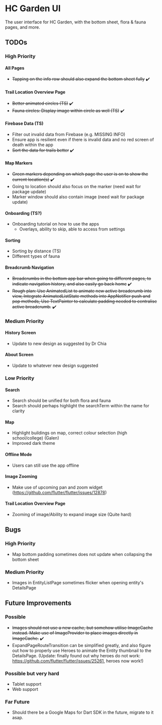 # HC Garden UI

The user interface for HC Garden, with the bottom sheet, flora & fauna pages, and more.

## TODOs

### High Priority

#### All Pages
- ~~Tapping on the info row should also expand the bottom sheet fully~~ ✔️

#### Trail Location Overview Page
- ~~Better animated circles (TS)~~ ✔️
- ~~Fauna circles: Display image within circle as well (TS)~~ ✔️

#### Firebase Data (TS)
- Filter out invalid data from Firebase (e.g. MISSING INFO)
- Ensure app is resilient even if there is invalid data and no red screen of death within the app
- ~~Sort the data for trails better~~ ✔️

#### Map Markers
- ~~Green markers depending on which page the user is on to show the current location(s)~~ ✔️
- Going to location should also focus on the marker (need wait for package update)
- Marker window should also contain image (need wait for package update)

#### Onboarding (TS?)
- Onboarding tutorial on how to use the apps
	- Overlays, ability to skip, able to access from settings

#### Sorting
- Sorting by distance (TS)
- Different types of fauna

#### Breadcrumb Navigation
- ~~Breadcrumbs in the bottom app bar when going to different pages, to indicate navigation history, and also easily go back home~~ ✔️
- ~~Rough plan: Use AnimatedList to animate new active breadcrumb into view, Integrate AnimatedListState methods into AppNotifier push and pop methods, Use TextPainter to calculate padding needed to centralise active breadcrumb.~~ ✔️

### Medium Priority

#### History Screen
- Update to new design as suggested by Dr Chia

#### About Screen
- Update to whatever new design suggested

### Low Priority

#### Search
- Search should be unified for both flora and fauna
- Search should perhaps highlight the searchTerm within the name for clarity

#### Map
- Highlight buildings on map, correct colour selection (high school/college) (Galen)
- Improved dark theme

#### Offline Mode
- Users can still use the app offline

#### Image Zooming
- Make use of upcoming pan and zoom widget (https://github.com/flutter/flutter/issues/12878)

#### Trail Location Overview Page
- Zooming of image/Ability to expand image size (Quite hard)

## Bugs

### High Priority
- Map bottom padding sometimes does not update when collapsing the bottom sheet

### Medium Priority
- Images in EntityListPage sometimes flicker when opening entity's DetailsPage

## Future Improvements

### Possible
- ~~Images should not use a new cache, but somehow utilise ImageCache instead. Make use of ImageProvider to place images directly in ImageCache.~~ ✔️
- ExpandPageRouteTransition can be simplified greatly, and also figure out how to properly use Heroes to animate the Entity thumbnail to the DetailsPage. (Update: finally found out why heroes do not work: https://github.com/flutter/flutter/issues/25261, heroes now work!)

### Possible but very hard
- Tablet support
- Web support

### Far Future
- Should there be a Google Maps for Dart SDK in the future, migrate to it asap.
